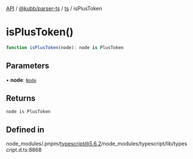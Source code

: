 [API](../../../../../packages.md) / [@kubb/parser-ts](../../../index.md) / [ts](../index.md) / isPlusToken

# isPlusToken()

```ts
function isPlusToken(node): node is PlusToken
```

## Parameters

• **node**: [`Node`](../interfaces/Node.md)

## Returns

`node is PlusToken`

## Defined in

node\_modules/.pnpm/typescript@5.6.2/node\_modules/typescript/lib/typescript.d.ts:8868
